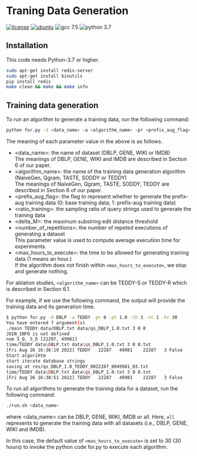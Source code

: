 # Traning Data Generation

[![license](https://img.shields.io/github/license/sykwon/teddy-dream?color=brightgreen)](https://github.com/sykwon/teddy-dream/blob/master/LICENSE)
[![ubuntu](https://img.shields.io/badge/ubuntu-v18.04-orange)](https://wiki.ubuntu.com/Releases)
![gcc 7.5](https://img.shields.io/badge/gcc-v7.5-blue)
![python 3.7](https://img.shields.io/badge/python-v3.7-blue)

## Installation

This code needs Python-3.7 or higher.

```bash
sudo apt-get install redis-server
sudo apt-get install binutils
pip install redis
make clean && make && make info
```

## Training data generation

To run an algorithm to generate a training data, run the following command:

```bash
python for.py -d <data_name> -a <algorithm_name> -pr <prefix_aug_flag> -pt <ratio_training> -th <delta_M> -nt <number_of_repetitions> -hr <max_hours_to_execute>
```

The meaning of each parameter value in the above is as follows.

* <data_name>: the name of dataset (DBLP, GENE, WIKI or IMDB)  
The meanings of DBLP, GENE, WIKI and IMDB are described in Section 6 of our paper.
* <algorithm_name>: the name of the training data generation algorithm (NaiveGen, Qgram, TASTE, SODDY or TEDDY)  
The meanings of NaiveGen, Qgram, TASTE, SODDY, TEDDY are described in Section 6 of our paper.
* <prefix_aug_flag>: the flag to represent whether to generate the prefix-aug training data (0: base training data; 1: prefix-aug training data)
* <ratio_training>: the sampling ratio of query strings used to generate the training data
* <delta_M>: the maximum substring edit distance threshold
* <number_of_repetitions>: the number of repeted executions of generating a dataset  
  This parameter value is used to compute average execution time for experiments.
* <max_hours_to_execute>: the time to be allowed for generating training data (1 means an hour.)  
If the algorithm does not finish within ```<max_hours_to_execute>```, we stop and generate nothing.

For ablation studies, ```<algorithm_name>``` can be TEDDY-S or TEDDY-R which is described in Section 6.1.

For example, if we use the following command, the output will provide the training data and its generation time.

```bash
$ python for.py -d DBLP -a TEDDY -pr 0 -pt 1.0 -th 3 -nt 1 -hr 30
You have entered 7 argument(s)
./main TEDDY data/DBLP.txt data/qs_DBLP_1.0.txt 3 0 0 
JOIN_INFO is not defined
num S_Q, S_D [22287, 49981]
time/TEDDY data\DBLP.txt data\qs_DBLP_1.0.txt 3 0 0.txt
[Fri Aug 26 16:36:19 2022] TEDDY   22287   49981    22287   3 False      -1.000
Start algorihtm
start iterate database strings
saving at res/qs_DBLP_1.0_TEDDY_0022287_0049981_03.txt
time/TEDDY data\DBLP.txt data\qs_DBLP_1.0.txt 3 0 0.txt
[Fri Aug 26 16:38:51 2022] TEDDY   22287   49981    22287   3 False     151.777
```

To run all algorithms to generate the training data for a dataset, run the following command:

```bash
./run.sh <data_name>
```

where <data_name> can be DBLP, GENE, WIKI, IMDB or all. Here, ```all``` represents to generate the training data with all datasets (i.e., DBLP, GENE, WIKI and IMDB).

In this case, the default value of ```<max_hours_to_execute>``` is set to 30 (30 hours) to invoke the python code for.py to execute each algorithm.
